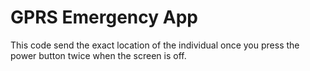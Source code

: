 # GPRS Emergency App
This code send the exact location of the individual once you press the power button twice when the screen is off.
